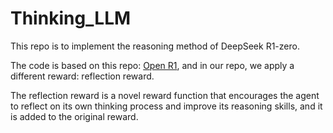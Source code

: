 # Thinking_LLM
This repo is to implement the reasoning method of DeepSeek R1-zero. 

The code is based on this repo: [Open R1](https://github.com/huggingface/open-r1), and in our repo, we apply a different reward: reflection reward. 

The reflection reward is a novel reward function that encourages the agent to reflect on its own thinking process and improve its reasoning skills, and it is added to the original reward. 


